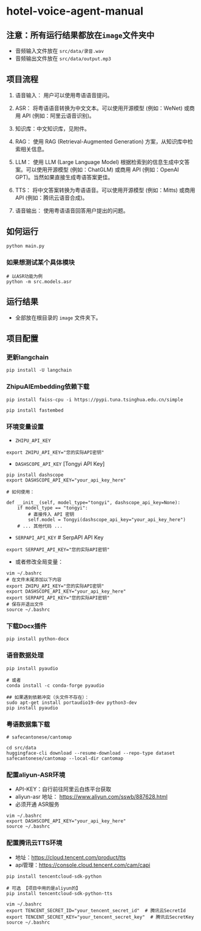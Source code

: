 # hotel-voice-agent-manual



## 注意：所有运行结果都放在`image`文件夹中

- 音频输入文件放在 `src/data/录音.wav`
- 音频输出文件放在 `src/data/output.mp3`

## 项目流程

1. 语音输入： 用户可以使用粤语语音提问。

2. ASR： 将粤语语音转换为中文文本。可以使用开源模型 (例如：WeNet) 或商用 API (例如：阿里云语音识别)。

3. 知识库：中文知识库，见附件。

4. RAG： 使用 RAG (Retrieval-Augmented Generation) 方案，从知识库中检索相关信息。

5. LLM： 使用 LLM (Large Language Model) 根据检索到的信息生成中文答案。可以使用开源模型 (例如：ChatGLM) 或商用 API (例如：OpenAI GPT)。当然如果直接生成粤语答案更佳。

6. TTS： 将中文答案转换为粤语语音。可以使用开源模型 (例如：Mitts) 或商用 API (例如：腾讯云语音合成)。

7. 语音输出： 使用粤语语音回答用户提出的问题。


## 如何运行
```
python main.py
```

### 如果想测试某个具体模块
```
# 以ASR功能为例
python -m src.models.asr
```

## 运行结果
- 全部放在根目录的 `image` 文件夹下。






## 项目配置

### 更新langchain
```
pip install -U langchain
```

### ZhipuAIEmbedding依赖下载
```
pip install faiss-cpu -i https://pypi.tuna.tsinghua.edu.cn/simple

pip install fastembed
```

### 环境变量设置
- `ZHIPU_API_KEY`
```
export ZHIPU_API_KEY="您的实际API密钥"
```


- `DASHSCOPE_API_KEY`  [Tongyi API Key]
```
pip install dashscope
export DASHSCOPE_API_KEY="your_api_key_here"

# 如何使用：

def __init__(self, model_type="tongyi", dashscope_api_key=None):
    if model_type == "tongyi":
        # 直接传入 API 密钥
        self.model = Tongyi(dashscope_api_key="your_api_key_here")
    # ... 其他代码 ...
```
- `SERPAPI_API_KEY` # SerpAPI API Key
```
export SERPAPI_API_KEY="您的实际API密钥"
```

- 或者修改全局变量：
```
vim ~/.bashrc
# 在文件末尾添加以下内容
export ZHIPU_API_KEY="您的实际API密钥"
export DASHSCOPE_API_KEY="your_api_key_here"
export SERPAPI_API_KEY="您的实际API密钥"
# 保存并退出文件
source ~/.bashrc
```

### 下载Docx插件
```
pip install python-docx
```


### 语音数据处理
```
pip install pyaudio

# 或者
conda install -c conda-forge pyaudio

## 如果遇到依赖冲突（头文件不存在）：
sudo apt-get install portaudio19-dev python3-dev
pip install pyaudio
```


### 粤语数据集下载
```
# safecantonese/cantomap

cd src/data
huggingface-cli download --resume-download --repo-type dataset safecantonese/cantomap --local-dir cantomap
```


### 配置aliyun-ASR环境
- API-KEY：自行前往阿里云白炼平台获取
- aliyun-asr 地址： https://www.aliyun.com/sswb/887628.html
- 必须开通 ASR服务
```
vim ~/.bashrc
export DASHSCOPE_API_KEY="your_api_key_here"
source ~/.bashrc
```

### 配置腾讯云TTS环境
- 地址：https://cloud.tencent.com/product/tts
- api管理：https://console.cloud.tencent.com/cam/capi
```
pip install tencentcloud-sdk-python

# 可选 【项目中用的是aliyun的】
pip install tencentcloud-sdk-python-tts

vim ~/.bashrc
export TENCENT_SECRET_ID="your_tencent_secret_id"  # 腾讯云SecretId  
export TENCENT_SECRET_KEY="your_tencent_secret_key"  # 腾讯云SecretKey 
source ~/.bashrc
```
